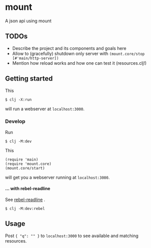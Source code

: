 # mount

A json api using mount

## TODOs

- Describe the project and its components and goals here
- Allow to (gracefully) shutdown only server with `(mount.core/stop [#'main/http-server])`
- Mention how reload works and how one can test it (resources.clj!)

## Getting started

This

    $ clj -X:run

will run a webserver at `localhost:3000`.

### Develop

Run

    $ clj -M:dev

This

```
(require 'main)
(require 'mount.core)
(mount.core/start)
```

will get you a webserver running at `localhost:3000`.

#### ... with rebel-readline

See [rebel-readline](https://github.com/bhauman/rebel-readline) .

    $ clj -M:dev:rebel

## Usage

Post `{ "q": "" }` to `localhost:3000` to see available and matching resources.

